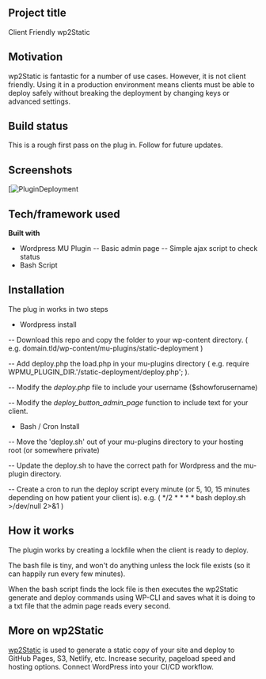 ## Project title
Client Friendly wp2Static

## Motivation
wp2Static is fantastic for a number of use cases. However, it is not client friendly.
Using it in a production environment means clients must be able to deploy safely without breaking the deployment by changing keys or advanced settings. 

## Build status
This is a rough first pass on the plug in. Follow for future updates. 
 
## Screenshots

[![PluginDeployment](https://i.imgur.com/RA2g7h3.jpg)


## Tech/framework used

<b>Built with</b>
- Wordpress MU Plugin
-- Basic admin page 
-- Simple ajax script to check status
- Bash Script

## Installation

The plug in works in two steps

- Wordpress install

-- Download this repo and copy the folder to your wp-content directory. ( e.g. domain.tld/wp-content/mu-plugins/static-deployment )

-- Add deploy.php the load.php in your mu-plugins directory ( e.g. require WPMU_PLUGIN_DIR.'/static-deployment/deploy.php'; ).

-- Modify the *deploy.php* file to include your username ($showforusername)

-- Modify the *deploy_button_admin_page* function to include text for your client.

- Bash / Cron Install

-- Move the 'deploy.sh' out of your mu-plugins directory to your hosting root (or somewhere private)

-- Update the deploy.sh to have the correct path for Wordpress and the mu-plugin directory. 

-- Create a cron to run the deploy script every minute (or 5, 10, 15 minutes depending on how patient your client is). e.g. ( */2 * * * * bash deploy.sh >/dev/null 2>&1 )


## How it works

The plugin works by creating a lockfile when the client is ready to deploy.

The bash file is tiny, and won't do anything unless the lock file exists (so it can happily run every few minutes). 

When the bash script finds the lock file is then executes the wp2Static generate and deploy commands using WP-CLI and saves what it is doing to a txt file that the admin page reads every second. 

## More on wp2Static

[wp2Static](https://github.com/WP2Static/wp2static) is used to generate a static copy of your site and deploy to GitHub Pages, S3, Netlify, etc. 
Increase security, pageload speed and hosting options. Connect WordPress into your CI/CD workflow.